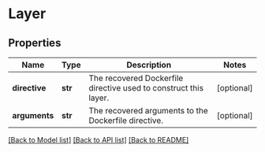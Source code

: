 # Layer

## Properties
Name | Type | Description | Notes
------------ | ------------- | ------------- | -------------
**directive** | **str** | The recovered Dockerfile directive used to construct this layer. | [optional] 
**arguments** | **str** | The recovered arguments to the Dockerfile directive. | [optional] 

[[Back to Model list]](../README.md#documentation-for-models) [[Back to API list]](../README.md#documentation-for-api-endpoints) [[Back to README]](../README.md)


